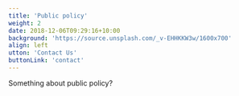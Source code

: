 ```yaml
---
title: 'Public policy'
weight: 2
date: 2018-12-06T09:29:16+10:00
background: 'https://source.unsplash.com/_v-EHHKKW3w/1600x700'
align: left
utton: 'Contact Us'
buttonLink: 'contact'
---
```

Something about public policy?
